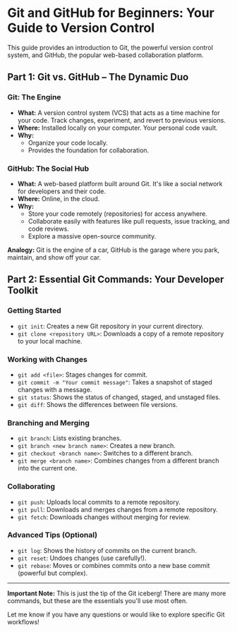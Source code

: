 # Git and GitHub for Beginners: Your Guide to Version Control

This guide provides an introduction to Git, the powerful version control system, and GitHub, the popular web-based collaboration platform.

## Part 1: Git vs. GitHub – The Dynamic Duo

### Git: The Engine

- **What:** A version control system (VCS) that acts as a time machine for your code. Track changes, experiment, and revert to previous versions.
- **Where:** Installed locally on your computer. Your personal code vault.
- **Why:**
    - Organize your code locally.
    - Provides the foundation for collaboration.

### GitHub: The Social Hub

- **What:** A web-based platform built around Git. It's like a social network for developers and their code.
- **Where:** Online, in the cloud.
- **Why:**
    - Store your code remotely (repositories) for access anywhere.
    - Collaborate easily with features like pull requests, issue tracking, and code reviews.
    - Explore a massive open-source community.

**Analogy:** Git is the engine of a car, GitHub is the garage where you park, maintain, and show off your car.

## Part 2: Essential Git Commands: Your Developer Toolkit

### Getting Started

- `git init`: Creates a new Git repository in your current directory.
- `git clone <repository URL>`: Downloads a copy of a remote repository to your local machine.

### Working with Changes

- `git add <file>`: Stages changes for commit.
- `git commit -m "Your commit message"`: Takes a snapshot of staged changes with a message.
- `git status`: Shows the status of changed, staged, and unstaged files.
- `git diff`: Shows the differences between file versions.

### Branching and Merging

- `git branch`: Lists existing branches.
- `git branch <new branch name>`: Creates a new branch.
- `git checkout <branch name>`: Switches to a different branch.
- `git merge <branch name>`: Combines changes from a different branch into the current one.

### Collaborating

- `git push`: Uploads local commits to a remote repository.
- `git pull`: Downloads and merges changes from a remote repository.
- `git fetch`: Downloads changes without merging for review.

### Advanced Tips (Optional)

- `git log`: Shows the history of commits on the current branch.
- `git reset`: Undoes changes (use carefully!).
- `git rebase`: Moves or combines commits onto a new base commit (powerful but complex).

---

**Important Note:** This is just the tip of the Git iceberg! There are many more commands, but these are the essentials you'll use most often. 

Let me know if you have any questions or would like to explore specific Git workflows!
